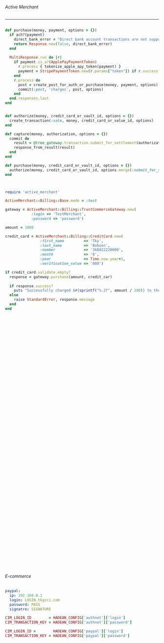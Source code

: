 ###### Active Merchant
---


```stripe.rb

def purchase(money, payment, options = {})
  if ach?(payment)
    direct_bank_error = "Direct bank account transactions are not supported. Bank accounts must be stored and verified before use."
    return Response.new(false, direct_bank_error)
  end
  
  MultiResponse.run do |r|
    if payment.is_a?(ApplePayPaymentToken)
      r.process { tokenize_apple_apy_token(payment) }
      payment = StripePaymentToken.new(r.params["token"]) if r.success?
    end
    r.process do
      post = create_post_for_auth_or_purchase(money, payment, options)
      commit(:post, 'charges', post, options)
    end
  end.responses.last
end

```

```tree_blue.rb

def authorize(money, credit_card_or_vault_id, options = {})
  create_transaction(:sale, money, credit_card_or_value_id, options)
end

def capture(money, authorization, options = {})
  commit do
    result = @tree_gateway.transaction.submit_for_settlement(authorization, amount(money).to_s)
    response_from_result(result)
  end
end

def purchase(money, credit_card_or_vault_id, options = {})
  authorize(money, credit_card_or_vault_id, options.merge(:submit_for_settlement => true))
end

```


```
```

```
```


```usage.rb
require 'active_merchant'

ActiveMerchant::Billing::Base.mode = :test

gateway = ActiveMerchant::Billing::TrustCommerceGateway.new(
            :login => 'TestMerchant',
            :password => 'password')

amount = 1000

credit_card = ActiveMerchant::Billing::CreditCard.new(
                :first_name         => 'Tky',
                :last_name          => 'Bobsen',
                :number             => '368822220000',
                :month              => '8',
                :year               => Time.now.year+1,
                :verification_value => '000')

if credit_card.validate.empty?
  response = gateway.purchase(amount, credit_car)
  
  if response.success?
    puts "Successfully charged $#{sprintf("%.2f", amount / 100)} to the credit card #{credit_card.display_number}"
  else
    raise StandardError, response.message
  end
end
```

```
```


```
```

```
```


```
```

```
```


```
```

```
```


```
```

```
```


```
```

```
```


```
```

```
```


```
```

```
```


```
```

```
```


```
```

```
```


```
```

```
```


```
```

```
```


```
```

```
```


```
```

```
```


```
```

```
```


```
```

```
```


```
```

```
```


```
```

```
```


```
```

```
```


```
```

```
```


```
```

```
```


```
```

```
```


```
```

```
```


```
```

```
```


```
```

```
```


```
```

```
```


```
```

```
```


```
```

```
```


```
```

```
```


```
```

```
```


```
```






###### E-commerce
```config/config.yml
paypal:
  ip: 192.168.0.1
  login: LOGIN.tkgcci.com
  password: PASS
  signatre: SIGNATURE
```


```environment.rb
CIM_LOGIN_ID        = HADEAN_CONFIG['authnet']['login'] 
CIM_TRANSACTION_KEY = HADEAN_CONFIG['authnet']['password']

CIM_LOGIN_ID =        HADEAN_CONFIG['paypal']['login']
CIM_TRANSACTION_KEY = HADEAN_CONFIG['paypal']['password']
```

```config/environments/[development|test|production].rb

```


```
```

```
```


```
```

```
```


```
```

```
```


```
```

```
```


```
```

```
```


```
```

```
```


```
```

```
```


```
```

```
```
